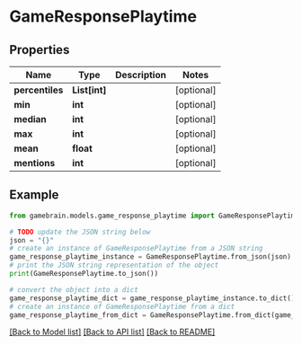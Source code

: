 # GameResponsePlaytime


## Properties

Name | Type | Description | Notes
------------ | ------------- | ------------- | -------------
**percentiles** | **List[int]** |  | [optional] 
**min** | **int** |  | [optional] 
**median** | **int** |  | [optional] 
**max** | **int** |  | [optional] 
**mean** | **float** |  | [optional] 
**mentions** | **int** |  | [optional] 

## Example

```python
from gamebrain.models.game_response_playtime import GameResponsePlaytime

# TODO update the JSON string below
json = "{}"
# create an instance of GameResponsePlaytime from a JSON string
game_response_playtime_instance = GameResponsePlaytime.from_json(json)
# print the JSON string representation of the object
print(GameResponsePlaytime.to_json())

# convert the object into a dict
game_response_playtime_dict = game_response_playtime_instance.to_dict()
# create an instance of GameResponsePlaytime from a dict
game_response_playtime_from_dict = GameResponsePlaytime.from_dict(game_response_playtime_dict)
```
[[Back to Model list]](../README.md#documentation-for-models) [[Back to API list]](../README.md#documentation-for-api-endpoints) [[Back to README]](../README.md)


